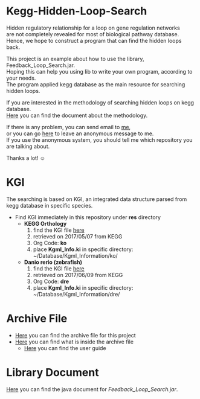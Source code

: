 # Kegg-Hidden-Loop-Search

Hidden regulatory relationship for a loop on gene regulation networks  
are not completely revealed for most of biological pathway database.  
Hence, we hope to construct a program that can find the hidden loops back.

This project is an example about how to use the library, Feedback_Loop_Search.jar.  
Hoping this can help you using lib to write your own program, according to your needs.  
The program applied kegg database as the main resource for searching hidden loops.

If you are interested in the methodology of searching hidden loops on kegg database.  
[Here]() you can find the document about the methodology.

If there is any problem, you can send email to [me](mailto:sbw%32%3319@g%6D%61il.%63%6F%6D),  
or you can go [here](https://sayat.me/tosbw2319) to leave an anonymous message to me.  
If you use the anonymous system, you should tell me which repository you are talking about.

Thanks a lot! ☺️

# KGI

The searching is based on KGI, an integrated data structure parsed from kegg database in specific species.

* Find KGI immediately in this repository under **res** directory
  * **KEGG Orthology**
    1. find the KGI file [here]()
    2. retrieved on 2017/05/07 from KEGG
    3. Org Code: **ko**
    4. place **Kgml_Info.ki** in specific directory: ~/Database/Kgml_Information/ko/
  * **Danio rerio (zebrafish)**
    1. find the KGI file [here]()
    2. retrieved on 2017/06/09 from KEGG
    3. Org Code: **dre**
    4. place **Kgml_Info.ki** in specific directory: ~/Database/Kgml_Information/dre/

# Archive File

* [Here](https://goo.gl/IT45ib) you can find the archive file for this project
* [Here](https://goo.gl/Hkso37) you can find what is inside the archive file
  * [Here](https://goo.gl/MvgANe) you can find the user guide

# Library Document

[Here](https://goo.gl/B8amn6) you can find the java document for *Feedback_Loop_Search.jar*.
